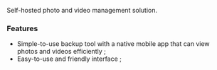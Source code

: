 Self-hosted photo and video management solution.

### Features

- Simple-to-use backup tool with a native mobile app that can view photos and videos efficiently ;
- Easy-to-use and friendly interface ;
